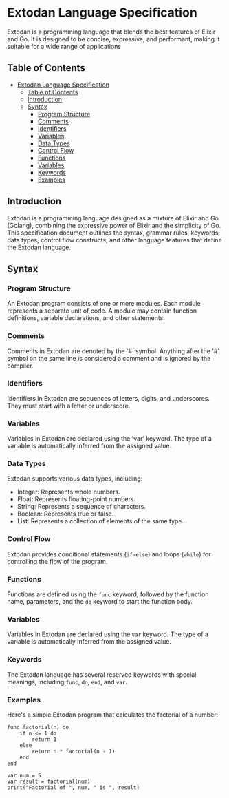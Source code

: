 # Extodan Language Specification

Extodan is a programming language that blends the best features of Elixir and Go. It is designed to be concise, expressive, and performant, making it suitable for a wide range of applications

## Table of Contents

- [Extodan Language Specification](#extodan-language-specification)
  - [Table of Contents](#table-of-contents)
  - [Introduction](#introduction)
  - [Syntax](#syntax)
    - [Program Structure](#program-structure)
    - [Comments](#comments)
    - [Identifiers](#identifiers)
    - [Variables](#variables)
    - [Data Types](#data-types)
    - [Control Flow](#control-flow)
    - [Functions](#functions)
    - [Variables](#variables-1)
    - [Keywords](#keywords)
    - [Examples](#examples)

## Introduction

Extodan is a programming language designed as a mixture of Elixir and Go (Golang), combining the expressive power of Elixir and the simplicity of Go. This specification document outlines the syntax, grammar rules, keywords, data types, control flow constructs, and other language features that define the Extodan language.

## Syntax

### Program Structure

An Extodan program consists of one or more modules. Each module represents a separate unit of code. A module may contain function definitions, variable declarations, and other statements.

### Comments

Comments in Extodan are denoted by the '#' symbol. Anything after the '#' symbol on the same line is considered a comment and is ignored by the compiler.

### Identifiers

Identifiers in Extodan are sequences of letters, digits, and underscores. They must start with a letter or underscore.

### Variables

Variables in Extodan are declared using the 'var' keyword. The type of a variable is automatically inferred from the assigned value.

### Data Types

Extodan supports various data types, including:

- Integer: Represents whole numbers.
- Float: Represents floating-point numbers.
- String: Represents a sequence of characters.
- Boolean: Represents true or false.
- List: Represents a collection of elements of the same type.

### Control Flow

Extodan provides conditional statements (`if-else`) and loops (`while`) for controlling the flow of the program.

### Functions

Functions are defined using the `func` keyword, followed by the function name, parameters, and the `do` keyword to start the function body.

### Variables

Variables in Extodan are declared using the `var` keyword. The type of a variable is automatically inferred from the assigned value.

### Keywords

The Extodan language has several reserved keywords with special meanings, including `func`, `do`, `end`, and `var`.

### Examples

Here's a simple Extodan program that calculates the factorial of a number:

```extodan
func factorial(n) do
    if n <= 1 do
        return 1
    else
        return n * factorial(n - 1)
    end
end

var num = 5
var result = factorial(num)
print("Factorial of ", num, " is ", result)
